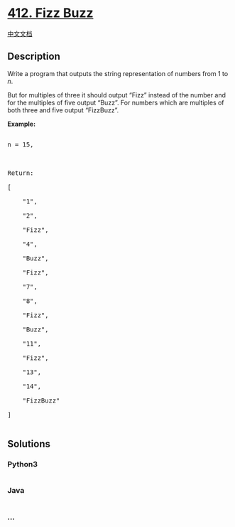 # [412. Fizz Buzz](https://leetcode.com/problems/fizz-buzz)

[中文文档](/solution/0400-0499/0412.Fizz%20Buzz/README.md)

## Description

<p>Write a program that outputs the string representation of numbers from 1 to <i>n</i>.</p>

<p>But for multiples of three it should output “Fizz” instead of the number and for the multiples of five output “Buzz”. For numbers which are multiples of both three and five output “FizzBuzz”.</p>

<p><b>Example:</b>

<pre>

n = 15,



Return:

[

    "1",

    "2",

    "Fizz",

    "4",

    "Buzz",

    "Fizz",

    "7",

    "8",

    "Fizz",

    "Buzz",

    "11",

    "Fizz",

    "13",

    "14",

    "FizzBuzz"

]

</pre>

</p>

## Solutions

<!-- tabs:start -->

### **Python3**

```python

```

### **Java**

```java

```

### **...**

```

```

<!-- tabs:end -->
